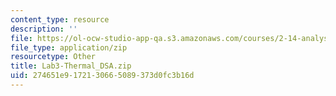 ```yaml
---
content_type: resource
description: ''
file: https://ol-ocw-studio-app-qa.s3.amazonaws.com/courses/2-14-analysis-and-design-of-feedback-control-systems-spring-2014/274651e9172130665089373d0fc3b16d_Lab3-Thermal_DSA.zip
file_type: application/zip
resourcetype: Other
title: Lab3-Thermal_DSA.zip
uid: 274651e9-1721-3066-5089-373d0fc3b16d
---
```

